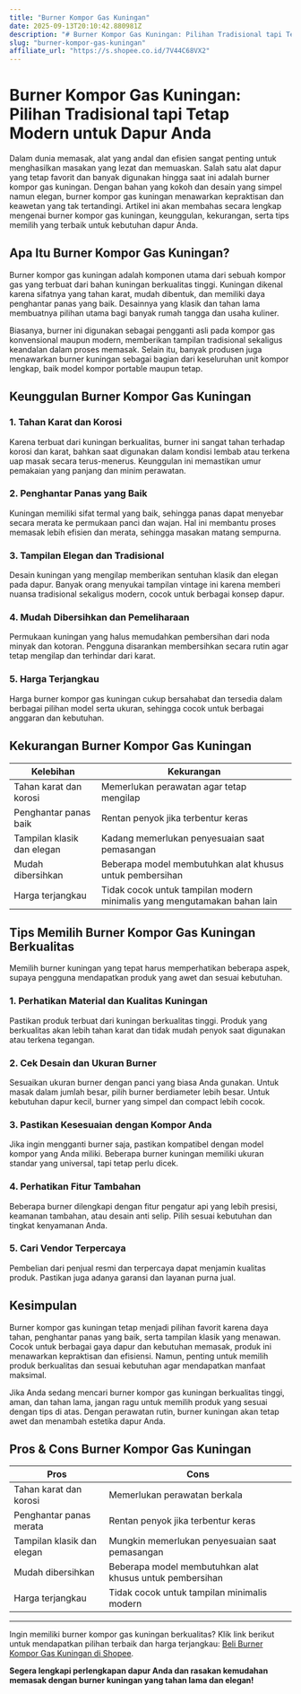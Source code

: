 ```yaml
---
title: "Burner Kompor Gas Kuningan"
date: 2025-09-13T20:10:42.880981Z
description: "# Burner Kompor Gas Kuningan: Pilihan Tradisional tapi Tetap Modern untuk Dapur Anda..."
slug: "burner-kompor-gas-kuningan"
affiliate_url: "https://s.shopee.co.id/7V44C68VX2"
---
```

# Burner Kompor Gas Kuningan: Pilihan Tradisional tapi Tetap Modern untuk Dapur Anda

Dalam dunia memasak, alat yang andal dan efisien sangat penting untuk menghasilkan masakan yang lezat dan memuaskan. Salah satu alat dapur yang tetap favorit dan banyak digunakan hingga saat ini adalah burner kompor gas kuningan. Dengan bahan yang kokoh dan desain yang simpel namun elegan, burner kompor gas kuningan menawarkan kepraktisan dan keawetan yang tak tertandingi. Artikel ini akan membahas secara lengkap mengenai burner kompor gas kuningan, keunggulan, kekurangan, serta tips memilih yang terbaik untuk kebutuhan dapur Anda.

## Apa Itu Burner Kompor Gas Kuningan?

Burner kompor gas kuningan adalah komponen utama dari sebuah kompor gas yang terbuat dari bahan kuningan berkualitas tinggi. Kuningan dikenal karena sifatnya yang tahan karat, mudah dibentuk, dan memiliki daya penghantar panas yang baik. Desainnya yang klasik dan tahan lama membuatnya pilihan utama bagi banyak rumah tangga dan usaha kuliner.

Biasanya, burner ini digunakan sebagai pengganti asli pada kompor gas konvensional maupun modern, memberikan tampilan tradisional sekaligus keandalan dalam proses memasak. Selain itu, banyak produsen juga menawarkan burner kuningan sebagai bagian dari keseluruhan unit kompor lengkap, baik model kompor portable maupun tetap.

## Keunggulan Burner Kompor Gas Kuningan

### 1. Tahan Karat dan Korosi

Karena terbuat dari kuningan berkualitas, burner ini sangat tahan terhadap korosi dan karat, bahkan saat digunakan dalam kondisi lembab atau terkena uap masak secara terus-menerus. Keunggulan ini memastikan umur pemakaian yang panjang dan minim perawatan.

### 2. Penghantar Panas yang Baik

Kuningan memiliki sifat termal yang baik, sehingga panas dapat menyebar secara merata ke permukaan panci dan wajan. Hal ini membantu proses memasak lebih efisien dan merata, sehingga masakan matang sempurna.

### 3. Tampilan Elegan dan Tradisional

Desain kuningan yang mengilap memberikan sentuhan klasik dan elegan pada dapur. Banyak orang menyukai tampilan vintage ini karena memberi nuansa tradisional sekaligus modern, cocok untuk berbagai konsep dapur.

### 4. Mudah Dibersihkan dan Pemeliharaan

Permukaan kuningan yang halus memudahkan pembersihan dari noda minyak dan kotoran. Pengguna disarankan membersihkan secara rutin agar tetap mengilap dan terhindar dari karat.

### 5. Harga Terjangkau

Harga burner kompor gas kuningan cukup bersahabat dan tersedia dalam berbagai pilihan model serta ukuran, sehingga cocok untuk berbagai anggaran dan kebutuhan.

## Kekurangan Burner Kompor Gas Kuningan

| Kelebihan | Kekurangan |
| --- | --- |
| Tahan karat dan korosi | Memerlukan perawatan agar tetap mengilap |
| Penghantar panas baik | Rentan penyok jika terbentur keras |
| Tampilan klasik dan elegan | Kadang memerlukan penyesuaian saat pemasangan |
| Mudah dibersihkan | Beberapa model membutuhkan alat khusus untuk pembersihan |
| Harga terjangkau | Tidak cocok untuk tampilan modern minimalis yang mengutamakan bahan lain |

## Tips Memilih Burner Kompor Gas Kuningan Berkualitas

Memilih burner kuningan yang tepat harus memperhatikan beberapa aspek, supaya pengguna mendapatkan produk yang awet dan sesuai kebutuhan.

### 1. Perhatikan Material dan Kualitas Kuningan

Pastikan produk terbuat dari kuningan berkualitas tinggi. Produk yang berkualitas akan lebih tahan karat dan tidak mudah penyok saat digunakan atau terkena tegangan.

### 2. Cek Desain dan Ukuran Burner

Sesuaikan ukuran burner dengan panci yang biasa Anda gunakan. Untuk masak dalam jumlah besar, pilih burner berdiameter lebih besar. Untuk kebutuhan dapur kecil, burner yang simpel dan compact lebih cocok.

### 3. Pastikan Kesesuaian dengan Kompor Anda

Jika ingin mengganti burner saja, pastikan kompatibel dengan model kompor yang Anda miliki. Beberapa burner kuningan memiliki ukuran standar yang universal, tapi tetap perlu dicek.

### 4. Perhatikan Fitur Tambahan

Beberapa burner dilengkapi dengan fitur pengatur api yang lebih presisi, keamanan tambahan, atau desain anti selip. Pilih sesuai kebutuhan dan tingkat kenyamanan Anda.

### 5. Cari Vendor Terpercaya

Pembelian dari penjual resmi dan terpercaya dapat menjamin kualitas produk. Pastikan juga adanya garansi dan layanan purna jual.

## Kesimpulan

Burner kompor gas kuningan tetap menjadi pilihan favorit karena daya tahan, penghantar panas yang baik, serta tampilan klasik yang menawan. Cocok untuk berbagai gaya dapur dan kebutuhan memasak, produk ini menawarkan kepraktisan dan efisiensi. Namun, penting untuk memilih produk berkualitas dan sesuai kebutuhan agar mendapatkan manfaat maksimal.

Jika Anda sedang mencari burner kompor gas kuningan berkualitas tinggi, aman, dan tahan lama, jangan ragu untuk memilih produk yang sesuai dengan tips di atas. Dengan perawatan rutin, burner kuningan akan tetap awet dan menambah estetika dapur Anda.

## Pros & Cons Burner Kompor Gas Kuningan

| Pros | Cons |
| --- | --- |
| Tahan karat dan korosi | Memerlukan perawatan berkala |
| Penghantar panas merata | Rentan penyok jika terbentur keras |
| Tampilan klasik dan elegan | Mungkin memerlukan penyesuaian saat pemasangan |
| Mudah dibersihkan | Beberapa model membutuhkan alat khusus untuk pembersihan |
| Harga terjangkau | Tidak cocok untuk tampilan minimalis modern |

---

Ingin memiliki burner kompor gas kuningan berkualitas? Klik link berikut untuk mendapatkan pilihan terbaik dan harga terjangkau: [Beli Burner Kompor Gas Kuningan di Shopee](https://s.shopee.co.id/7V44C68VX2).

**Segera lengkapi perlengkapan dapur Anda dan rasakan kemudahan memasak dengan burner kuningan yang tahan lama dan elegan!**
